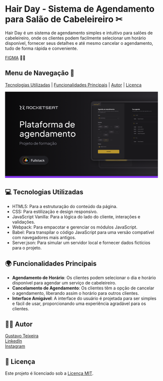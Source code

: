 # Hair Day -  Sistema de Agendamento para Salão de Cabeleireiro ✂

Hair Day é um sistema de agendamento simples e intuitivo para salões de cabeleireiro, onde os clientes podem facilmente selecionar um horário disponível, fornecer seus detalhes e até mesmo cancelar o agendamento, tudo de forma rápida e conveniente.

[FIGMA](https://www.figma.com/community/file/1360316357733167308/plataforma-de-agendamento) 👨‍🎨

## Menu de Navegação 📜

[Tecnologias Utilizadas](#tecnologias-utilizadas) | [Funcionalidades Principais](#funcionalidades-principais) | [Autor](#autor) | [Licença](#licenca)

![Preview do FIGMA](https://raw.githubusercontent.com/taylosstls/mba-rocket/main/mod-1/js-module/project-hairday/src/assets/thumbnail.png)

## 💻 Tecnologias Utilizadas

- HTML5: Para a estruturação do conteúdo da página.
- CSS: Para estilização e design responsivo.
- JavaScript Vanilla: Para a lógica do lado do cliente, interações e validações.
- Webpack: Para empacotar e gerenciar os módulos JavaScript.
- Babel: Para transpilar o código JavaScript para uma versão compatível com navegadores mais antigos.
- Server.json: Para simular um servidor local e fornecer dados fictícios para o projeto.

## 🌍 Funcionalidades Principais

- **Agendamento de Horário**: Os clientes podem selecionar o dia e horário disponível para agendar um serviço de cabeleireiro.
- **Cancelamento de Agendamento**: Os clientes têm a opção de cancelar o agendamento, liberando assim o horário para outros clientes.
- **Interface Amigável**: A interface do usuário é projetada para ser simples e fácil de usar, proporcionando uma experiência agradável para os clientes.

## 👨‍💻 Autor

[Gustavo Teixeira](https://github.com/taylosstls)  
[LinkedIn](https://www.linkedin.com/in/gustavoteixeiralgnt/)  
[Instagram](https://www.instagram.com/gustavo.lgnt/)

## 📄 Licença

Este projeto é licenciado sob a [Licença MIT](https://opensource.org/licenses/MIT).
